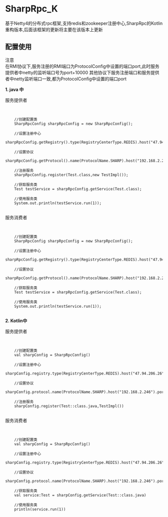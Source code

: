 # SharpRpc_K
基于Netty4的分布式rpc框架,支持redis和zookeeper注册中心,SharpRpc的Kotlin重构版本,后面该框架的更新将主要在该版本上更新


## 配置使用

注意<br>
在RMI协议下,服务注册的RMI端口为ProtocolConfig中设置的端口port,此时服务提供者中netty的监听端口号为port+10000
其他协议下服务注册端口和服务提供者中netty监听端口一致,都为ProtocolConfig中设置的端口port

**1.  java 中**

服务提供者
<pre><code>

    //创建配置类
    SharpRpcConfig sharpRpcConfig = new SharpRpcConfig();
    
    //设置注册中心
    sharpRpcConfig.getRegistry().type(RegistryCenterType.REDIS).host("47.94.206.26").port(6380);

    //设置协议
    sharpRpcConfig.getProtocol().name(ProtocolName.SHARP).host("192.168.2.246").port(12200);

    //注册服务
    sharpRpcConfig.register(Test.class,new TestImpl());

    //获取服务类
    Test testService = sharpRpcConfig.getService(Test.class);

    //使用服务类
    System.out.println(testService.run(1));

</code></pre>

服务消费者
<pre><code>

    //创建配置类
    SharpRpcConfig sharpRpcConfig = new SharpRpcConfig();
    
    //设置注册中心
    sharpRpcConfig.getRegistry().type(RegistryCenterType.REDIS).host("47.94.206.26").port(6380);

    //设置协议
    sharpRpcConfig.getProtocol().name(ProtocolName.SHARP).host("192.168.2.246").port(12200);

    //获取服务类
    Test testService = sharpRpcConfig.getService(Test.class);

    //使用服务类
    System.out.println(testService.run(1));

</code></pre>

**2. Kotlin中**

服务提供者
<pre><code>

    //创建配置类
    val sharpConfig = SharpRpcConfig()
    
    //设置注册中心
    sharpConfig.registry.type(RegistryCenterType.REDIS).host("47.94.206.26").port(6380)
    
    //设置协议
    sharpConfig.protocol.name(ProtocolName.SHARP).host("192.168.2.246").port(12200)

    //注册服务
    sharpConfig.register(Test::class.java,TestImpl())

</code></pre>

服务消费者
<pre><code>

    //创建配置类
    val sharpConfig = SharpRpcConfig()
    
    //设置注册中心
    sharpConfig.registry.type(RegistryCenterType.REDIS).host("47.94.206.26").port(6380)
    
    //设置协议
    sharpConfig.protocol.name(ProtocolName.SHARP).host("192.168.2.246").port(12200)

    //获取服务类
    val service:Test = sharpConfig.getService(Test::class.java)

    //使用服务类
    println(service.run(1))

</code></pre>


